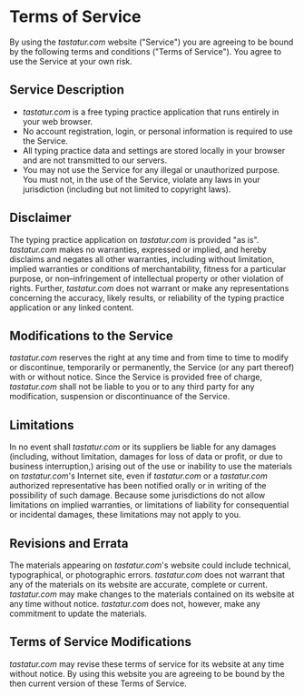 # Terms of Service

By using the _tastatur.com_ website ("Service") you are agreeing to be bound by the following terms and conditions ("Terms of Service"). You agree to use the Service at your own risk.

## Service Description

*   _tastatur.com_ is a free typing practice application that runs entirely in your web browser.
*   No account registration, login, or personal information is required to use the Service.
*   All typing practice data and settings are stored locally in your browser and are not transmitted to our servers.
*   You may not use the Service for any illegal or unauthorized purpose. You must not, in the use of the Service, violate any laws in your jurisdiction (including but not limited to copyright laws).

## Disclaimer

The typing practice application on _tastatur.com_ is provided "as is". _tastatur.com_ makes no warranties, expressed or implied, and hereby disclaims and negates all other warranties, including without limitation, implied warranties or conditions of merchantability, fitness for a particular purpose, or non–infringement of intellectual property or other violation of rights. Further, _tastatur.com_ does not warrant or make any representations concerning the accuracy, likely results, or reliability of the typing practice application or any linked content.

## Modifications to the Service

_tastatur.com_ reserves the right at any time and from time to time to modify or discontinue, temporarily or permanently, the Service (or any part thereof) with or without notice. Since the Service is provided free of charge, _tastatur.com_ shall not be liable to you or to any third party for any modification, suspension or discontinuance of the Service.

## Limitations

In no event shall _tastatur.com_ or its suppliers be liable for any damages (including, without limitation, damages for loss of data or profit, or due to business interruption,) arising out of the use or inability to use the materials on _tastatur.com_'s Internet site, even if _tastatur.com_ or a _tastatur.com_ authorized representative has been notified orally or in writing of the possibility of such damage. Because some jurisdictions do not allow limitations on implied warranties, or limitations of liability for consequential or incidental damages, these limitations may not apply to you.

## Revisions and Errata

The materials appearing on _tastatur.com_'s website could include technical, typographical, or photographic errors. _tastatur.com_ does not warrant that any of the materials on its website are accurate, complete or current. _tastatur.com_ may make changes to the materials contained on its website at any time without notice. _tastatur.com_ does not, however, make any commitment to update the materials.

## Terms of Service Modifications

_tastatur.com_ may revise these terms of service for its website at any time without notice. By using this website you are agreeing to be bound by the then current version of these Terms of Service.
